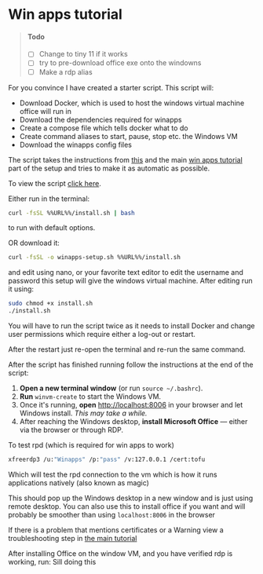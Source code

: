 # Win apps tutorial

> #### Todo
> - [ ] Change to tiny 11 if it works
> - [ ] try to pre-download office exe onto the windowns
> - [ ] Make a rdp alias

For you convince I have created a starter script. This script will:

- Download Docker, which is used to host the windows virtual machine office will run in
- Download the dependencies required for winapps
- Create a compose file which tells docker what to do
- Create command aliases to start, pause, stop etc. the Windows VM
- Download the winapps config files

The script takes the instructions from [this](https://github.com/winapps-org/winapps/blob/main/docs/docker.md#docker) and the main [win apps tutorial](https://github.com/winapps-org/winapps?tab=readme-ov-file#installation) part of the setup and tries to make it as automatic as possible.

To view the script [click here](/setup.sh).

Either run in the terminal:

```bash
curl -fsSL %%URL%%/install.sh | bash
```

to run with default options.

OR download it:

```bash
curl -fsSL -o winapps-setup.sh %%URL%%/install.sh
```

and edit using nano, or your favorite text editor to edit the username and password this setup will give the windows virtual machine. After editing run it using:

```bash
sudo chmod +x install.sh
./install.sh
```

You will have to run the script twice as it needs to install Docker and change user permissions which require either a log-out or restart.

After the restart just re-open the terminal and re-run the same command.

After the script has finished running follow the instructions at the end of the script:

1. **Open a new terminal window** (or run `source ~/.bashrc`).
2. **Run** `winvm-create` to start the Windows VM.
3. Once it's running, **open** [http://localhost:8006](http://localhost:8006) in your browser and let Windows install.
   _This may take a while._
4. After reaching the Windows desktop, **install Microsoft Office** — either via the browser or through RDP.


To test rpd (which is required for win apps to work)

```bash
xfreerdp3 /u:"Winapps" /p:"pass" /v:127.0.0.1 /cert:tofu
```

Which will test the rpd connection to the vm which is how it runs applications natively (also known as magic)

This should pop up the Windows desktop in a new window and is just using remote desktop. You can also use this to install office if you want and will probably be smoother than using `localhost:8006` in the browser

If there is a problem that mentions certificates or a Warning view a troubleshooting step in [the main tutorial](https://github.com/winapps-org/winapps?tab=readme-ov-file#step-4-test-freerdp)

After installing Office on the window VM, and you have verified rdp is working, run: Sill doing this